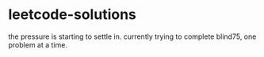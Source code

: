 # leetcode-solutions
the pressure is starting to settle in. currently trying to complete blind75, one problem at a time.